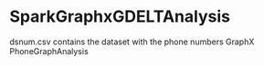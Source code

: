 # SparkGraphxGDELTAnalysis
dsnum.csv contains the dataset with the phone numbers
GraphX PhoneGraphAnalysis
